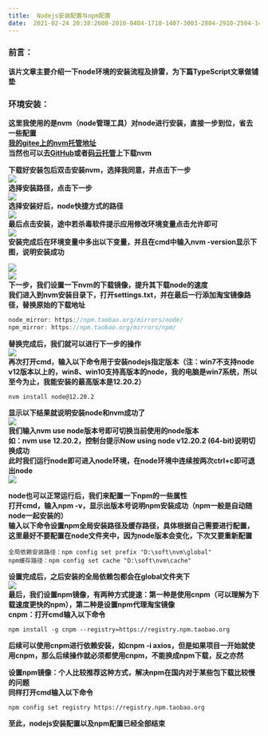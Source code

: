 ```yaml
---
title:  Nodejs安装配置与npm配置 
date:  2021-02-24 20:38:2608-2010-0404-1710-1407-3003-2804-2910-2504-1411-1106-1304-1505-1107-2901-1602-2710-1408-1904-20 
---
```

### 前言：

**该片文章主要介绍一下node环境的安装流程及排雷，为下篇TypeScript文章做铺垫**

### **环境安装：**

**这里我使用的是nvm（node管理工具）对node进行安装，直接一步到位，省去一些配置  
[我的gitee上的nvm托管地址](https://gitee.com/DieHunter/myCode/tree/master/Nvm%E5%B7%A5%E5%85%B7)  
当然也可以去[GitHub](https://github.com/coreybutler/nvm-windows/releases)或者[码云托管](https://gitee.com/mirrors/nvm)上下载nvm**

**下载好安装包后双击安装nvm，选择我同意，并点击下一步**  
![](https://img-blog.csdnimg.cn/2021022415321390.png?x-oss-processimage/watermark,type_ZmFuZ3poZW5naGVpdGk,shadow_10,text_aHR0cHM6Ly9ibG9nLmNzZG4ubmV0L3RpbWVfX19fXw,size_16,color_FFFFFF,t_70)  
**选择安装路径，点击下一步**  
![](https://img-blog.csdnimg.cn/20210224153246499.png?x-oss-processimage/watermark,type_ZmFuZ3poZW5naGVpdGk,shadow_10,text_aHR0cHM6Ly9ibG9nLmNzZG4ubmV0L3RpbWVfX19fXw,size_16,color_FFFFFF,t_70)  
**选择安装好后，node快捷方式的路径**  
![](https://img-blog.csdnimg.cn/20210224153421927.png?x-oss-processimage/watermark,type_ZmFuZ3poZW5naGVpdGk,shadow_10,text_aHR0cHM6Ly9ibG9nLmNzZG4ubmV0L3RpbWVfX19fXw,size_16,color_FFFFFF,t_70)  
**最后点击安装，途中若杀毒软件提示应用修改环境变量点击允许即可**  
![](https://img-blog.csdnimg.cn/20210224153536972.png?x-oss-processimage/watermark,type_ZmFuZ3poZW5naGVpdGk,shadow_10,text_aHR0cHM6Ly9ibG9nLmNzZG4ubmV0L3RpbWVfX19fXw,size_16,color_FFFFFF,t_70)  
**安装完成后在环境变量中多出以下变量，并且在cmd中输入nvm -version显示下图，说明安装成功**

![](https://img-blog.csdnimg.cn/20210224154223333.png)  
![](https://img-blog.csdnimg.cn/20210224154515847.png?x-oss-processimage/watermark,type_ZmFuZ3poZW5naGVpdGk,shadow_10,text_aHR0cHM6Ly9ibG9nLmNzZG4ubmV0L3RpbWVfX19fXw,size_16,color_FFFFFF,t_70)  
**下一步，我们设置一下nvm的下载镜像，提升其下载node的速度  
我们进入到nvm安装目录下，打开settings.txt，并在最后一行添加淘宝镜像路径，替换原始的下载地址**

```javascript
node_mirror: https://npm.taobao.org/mirrors/node/
npm_mirror: https://npm.taobao.org/mirrors/npm/
```

**替换完成后，我们就可以进行下一步的操作**  
![](https://img-blog.csdnimg.cn/20210224155119979.png?x-oss-processimage/watermark,type_ZmFuZ3poZW5naGVpdGk,shadow_10,text_aHR0cHM6Ly9ibG9nLmNzZG4ubmV0L3RpbWVfX19fXw,size_16,color_FFFFFF,t_70)  
**再次打开cmd，输入以下命令用于安装nodejs指定版本（注：win7不支持node v12版本以上的，win8、win10支持高版本的node，我的电脑是win7系统，所以至今为止，我能安装的最高版本是12.20.2）**

```
nvm install node@12.20.2
```

**显示以下结果就说明安装node和nvm成功了**  
![](https://img-blog.csdnimg.cn/20210224160250765.png?x-oss-processimage/watermark,type_ZmFuZ3poZW5naGVpdGk,shadow_10,text_aHR0cHM6Ly9ibG9nLmNzZG4ubmV0L3RpbWVfX19fXw,size_16,color_FFFFFF,t_70)  
**我们输入nvm use node版本号即可切换当前使用的node版本  
如：nvm use 12.20.2，控制台提示Now using node v12.20.2 (64-bit)说明切换成功**  
**​​​​此时我们运行node即可进入node环境，在node环境中连续按两次ctrl+c即可退出node**  
![](https://img-blog.csdnimg.cn/20210224160758258.png?x-oss-processimage/watermark,type_ZmFuZ3poZW5naGVpdGk,shadow_10,text_aHR0cHM6Ly9ibG9nLmNzZG4ubmV0L3RpbWVfX19fXw,size_16,color_FFFFFF,t_70)

**node也可以正常运行后，我们来配置一下npm的一些属性  
打开cmd，输入npm -v，显示出版本号说明npm安装成功（npm一般是自动随node一起安装的）  
输入以下命令设置npm全局安装路径及缓存路径，具体根据自己需要进行配置，这里最好不要配置在node文件夹中，因为node版本会变化，下次又要重新配置**

```
全局依赖安装路径：npm config set prefix "D:\soft\nvm\global"
npm缓存路径：npm config set cache "D:\soft\nvm\cache"
```

**设置完成后，之后安装的全局依赖包都会在global文件夹下**  
![](https://img-blog.csdnimg.cn/20210224162743695.png?x-oss-processimage/watermark,type_ZmFuZ3poZW5naGVpdGk,shadow_10,text_aHR0cHM6Ly9ibG9nLmNzZG4ubmV0L3RpbWVfX19fXw,size_16,color_FFFFFF,t_70)  
**最后，我们设置npm镜像，有两种方式提速：第一种是使用cnpm（可以理解为下载速度更快的npm），第二种是设置npm代理淘宝镜像  
cnpm：打开cmd输入以下命令**

```
npm install -g cnpm --registry=https://registry.npm.taobao.org
```

**后续可以使用cnpm进行依赖安装，如cnpm -i axios，但是如果项目一开始就使用cnpm，那么后续操作就必须都使用cnpm，不能换成npm下载，反之亦然**

**设置npm镜像：个人比较推荐这种方式，解决npm在国内对于某些包下载比较慢的问题  
同样打开cmd输入以下命令**

```
npm config set registry https://registry.npm.taobao.org
```

**至此，nodejs安装配置以及npm配置已经全部结束**